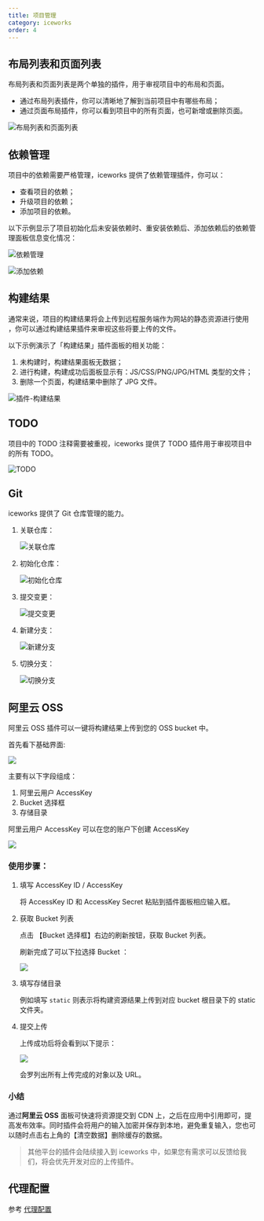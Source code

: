 ```yaml
---
title: 项目管理
category: iceworks
order: 4
---
```


## 布局列表和页面列表

布局列表和页面列表是两个单独的插件，用于审视项目中的布局和页面。

- 通过布局列表插件，你可以清晰地了解到当前项目中有哪些布局；
- 通过页面布局插件，你可以看到项目中的所有页面，也可新增或删除页面。

![布局列表和页面列表](https://img.alicdn.com/tfs/TB11xS1MW6qK1RjSZFmXXX0PFXa-869-576.gif)

## 依赖管理

项目中的依赖需要严格管理，iceworks 提供了依赖管理插件，你可以：

- 查看项目的依赖；
- 升级项目的依赖；
- 添加项目的依赖。

以下示例显示了项目初始化后未安装依赖时、重安装依赖后、添加依赖后的依赖管理面板信息变化情况：

![依赖管理](https://img.alicdn.com/tfs/TB1v2qTMZbpK1RjSZFyXXX_qFXa-868-571.gif)

![添加依赖](https://img.alicdn.com/tfs/TB1_tSIM3TqK1RjSZPhXXXfOFXa-868-571.gif)

## 构建结果

通常来说，项目的构建结果将会上传到远程服务端作为网站的静态资源进行使用 ，你可以通过构建结果插件来审视这些将要上传的文件。

以下示例演示了「构建结果」插件面板的相关功能：

1. 未构建时，构建结果面板无数据；
2. 进行构建，构建成功后面板显示有：JS/CSS/PNG/JPG/HTML 类型的文件；
3. 删除一个页面，构建结果中删除了 JPG 文件。

![插件-构建结果](https://img.alicdn.com/tfs/TB1S5TbM4naK1RjSZFBXXcW7VXa-868-571.gif)

## TODO

项目中的 TODO 注释需要被重视，iceworks 提供了 TODO 插件用于审视项目中的所有 TODO。

![TODO](https://img.alicdn.com/tfs/TB1kF57M3HqK1RjSZFkXXX.WFXa-1018-746.gif)

## Git

iceworks 提供了 Git 仓库管理的能力。

1. 关联仓库：

    ![关联仓库](https://img.alicdn.com/tfs/TB1LIaYM6TpK1RjSZKPXXa3UpXa-1424-696.gif)
2. 初始化仓库：

    ![初始化仓库](https://img.alicdn.com/tfs/TB1l6OTM9zqK1RjSZFHXXb3CpXa-1424-696.gif)
3. 提交变更：

    ![提交变更](https://img.alicdn.com/tfs/TB1obKQMYPpK1RjSZFFXXa5PpXa-869-576.gif)
4. 新建分支：

    ![新建分支](https://img.alicdn.com/tfs/TB1cqOOM9zqK1RjSZFLXXcn2XXa-869-576.gif)
5. 切换分支：

    ![切换分支](https://img.alicdn.com/tfs/TB14ty6M4jaK1RjSZFAXXbdLFXa-869-576.gif)

## 阿里云 OSS

阿里云 OSS 插件可以一键将构建结果上传到您的 OSS bucket 中。

首先看下基础界面:

![](https://img.alicdn.com/tfs/TB1bg8qx1SSBuNjy0FlXXbBpVXa-982-712.png)

主要有以下字段组成：

1. 阿里云用户 AccessKey
2. Bucket 选择框
3. 存储目录

阿里云用户 AccessKey 可以在您的账户下创建 AccessKey

![](https://img.alicdn.com/tfs/TB1MXFmxVOWBuNjy0FiXXXFxVXa-1780-1052.png)

### 使用步骤：

1. 填写 AccessKey ID / AccessKey

    将 AccessKey ID 和 AccessKey Secret 粘贴到插件面板相应输入框。
2. 获取 Bucket 列表

    点击 【Bucket 选择框】右边的刷新按钮，获取 Bucket 列表。

    刷新完成了可以下拉选择 Bucket ：

    ![](https://img.alicdn.com/tfs/TB1bVhdxYSYBuNjSspiXXXNzpXa-1908-1368.png)
3. 填写存储目录

    例如填写 `static` 则表示将构建资源结果上传到对应 bucket 根目录下的 static 文件夹。
4. 提交上传

    上传成功后将会看到以下提示：

    ![](https://img.alicdn.com/tfs/TB1BBVixYGYBuNjy0FoXXciBFXa-1964-1424.png)

    会罗列出所有上传完成的对象以及 URL。

### 小结

通过**阿里云 OSS** 面板可快速将资源提交到 CDN 上，之后在应用中引用即可，提高发布效率。同时插件会将用户的输入加密并保存到本地，避免重复输入，您也可以随时点击右上角的【清空数据】删除缓存的数据。

> 其他平台的插件会陆续接入到 iceworks 中，如果您有需求可以反馈给我们，将会优先开发对应的上传插件。

## 代理配置

参考 [代理配置](/docs/cli/advanced/proxy.md)